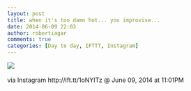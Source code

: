 ```yaml
---
layout: post
title: when it's too damn hot... you improvise...
date: 2014-06-09 22:03
author: robertiagar
comments: true
categories: [Day to day, IFTTT, Instagram]
---
```

<div><img src='http://robertiagar.files.wordpress.com/2014/06/84b5e-10432048_803673429644325_1982122276_n.jpg' /><br /><br /><div>via Instagram http://ift.tt/1oNYITz @ June 09, 2014 at 11:01PM</div><br /></div>
